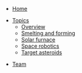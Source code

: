 <!-- docs/_sidebar.md -->

* [Home](/index.md)
<!-- * [科技树](tech-tree.md) -->
* [Topics](topics.md)
  * [Overview](topics/overview.md)
  <!-- * [电推](topics/electric-propulsion.md) -->
  * [Smelting and forming](topics/smelting-and-forming.md)
  * [Solar furnace](topics/solar-focus.md)
  * [Space robotics](topics/space-robotics.md)
  * [Target asteroids](topics/target-asteroids.md)
<!-- * Meeting record
  * [2018-09](meeting-notes/2018-09.md)
  * [2018-10a](meeting-notes/2018-10a.md) -->
<!-- * [加入我们](join-us.md) -->
* [Team](team.md)
